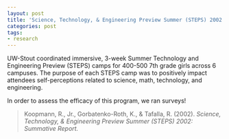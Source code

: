 ```yaml
---
layout: post
title: 'Science, Technology, & Engineering Preview Summer (STEPS) 2002: Summative Report'
categories: post
tags:
- research
---
```


UW-Stout coordinated immersive, 3-week Summer Technology and Engineering Preview (STEPS) camps for 400-500 7th grade girls across 6 campuses. The purpose of each STEPS camp was to positively impact attendees self-perceptions related to science, math, technology, and engineering.

In order to assess the efficacy of this program, we ran surveys!

> Koopmann, R., Jr., Gorbatenko-Roth, K., & Tafalla, R. (2002). _Science, Technology, & Engineering Preview Summer (STEPS) 2002: Summative Report._
